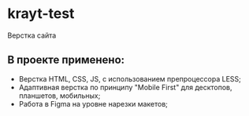 # krayt-test

Верстка сайта

## В проекте применено:
- Верстка HTML, CSS, JS, с использованием препроцессора LESS;
- Адаптивная верстка по принципу "Mobile First" для десктопов, планшетов, мобильных;
- Работа в Figma на уровне нарезки макетов;
